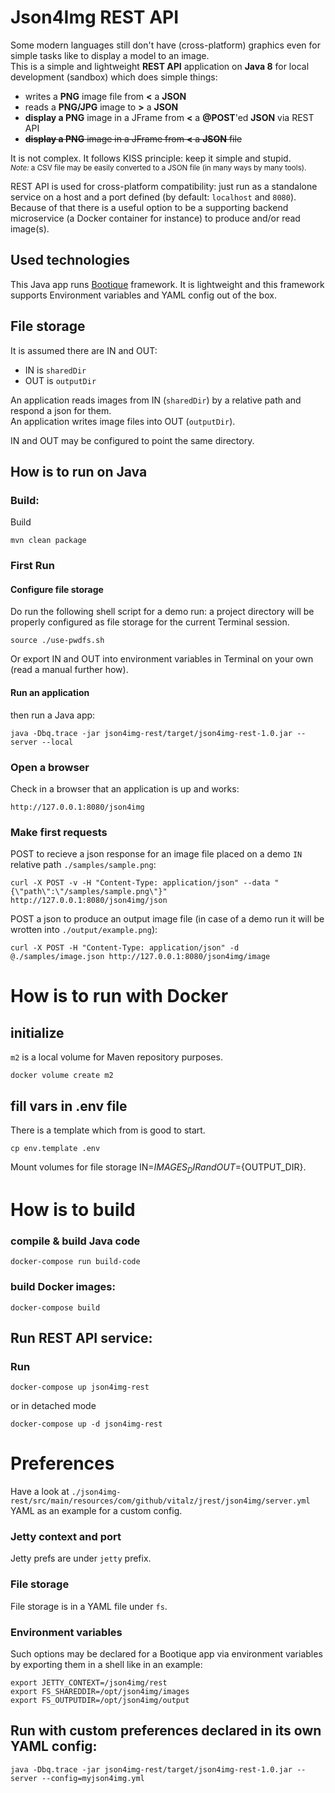 # Json4Img REST API
Some modern languages still don't have (cross-platform) graphics even for simple tasks like to display a model to an image.   
This is a simple and lightweight **REST API** application on **Java 8** for local development (sandbox) which does simple things:
* writes a **PNG** image file from **<** a **JSON**
* reads a **PNG/JPG** image to **>** a **JSON**
* **display a PNG** image in a JFrame from **<** a **@POST**'ed **JSON** via REST API
* <s>**display a PNG** image in a JFrame from **<** a **JSON** file</s>

It is not complex. It follows KISS principle: keep it simple and stupid.  
<small>*Note:* a CSV file may be easily converted to a JSON file (in many ways by many tools).</small>

REST API is used for cross-platform compatibility: just run as a standalone service on a host and a port defined (by default: `localhost` and `8080`).  
Because of that there is a useful option to be a supporting backend microservice (a Docker container for instance) to produce and/or read image(s).

## Used technologies
This Java app runs [Bootique](https://bootique.io) framework. It is lightweight and this framework supports Environment variables and YAML config out of the box.

## File storage
It is assumed there are IN and OUT:
* IN is `sharedDir`
* OUT is `outputDir`

An application reads images from IN (`sharedDir`) by a relative path and respond a json for them.  
An application writes image files into OUT (`outputDir`).

IN and OUT may be configured to point the same directory.

## How is to run on Java
### Build:
Build
```shell
mvn clean package
```
### First Run
#### Configure file storage 
Do run the following shell script for a demo run: a project directory will be properly configured as file storage for the current Terminal session.
```shell
source ./use-pwdfs.sh
```
Or export IN and OUT into environment variables in Terminal on your own (read a manual further how).
#### Run an application
then run a Java app:
```shell
java -Dbq.trace -jar json4img-rest/target/json4img-rest-1.0.jar --server --local
```
### Open a browser
Check in a browser that an application is up and works:
```
http://127.0.0.1:8080/json4img
```
### Make first requests
POST to recieve a json response for an image file placed on a demo `IN` relative path `./samples/sample.png`:
```shell
curl -X POST -v -H "Content-Type: application/json" --data "{\"path\":\"/samples/sample.png\"}" http://127.0.0.1:8080/json4img/json
```
POST a json to produce an output image file (in case of a demo run it will be wrotten into `./output/example.png`):
```shell
curl -X POST -H "Content-Type: application/json" -d @./samples/image.json http://127.0.0.1:8080/json4img/image
```

# How is to run with Docker
## initialize
`m2` is a local volume for Maven repository purposes.
```shell
docker volume create m2
```
## fill vars in .env file
There is a template which from is good to start.
```shell
cp env.template .env
```
Mount volumes for file storage IN=${IMAGES_DIR} and OUT=${OUTPUT_DIR}.
# How is to build
### compile & build Java code
```shell
docker-compose run build-code
```
### build Docker images:
```shell
docker-compose build
```

## Run REST API service:

### Run
```shell
docker-compose up json4img-rest
```
or in detached mode
```shell
docker-compose up -d json4img-rest
```
# Preferences
Have a look at `./json4img-rest/src/main/resources/com/github/vitalz/jrest/json4img/server.yml` YAML as an example for a custom config.
### Jetty context and port
Jetty prefs are under `jetty` prefix.
### File storage
File storage is in a YAML file under `fs`.
### Environment variables
Such options may be declared for a Bootique app via environment variables by exporting them in a shell like in an example:
```shell
export JETTY_CONTEXT=/json4img/rest
export FS_SHAREDDIR=/opt/json4img/images
export FS_OUTPUTDIR=/opt/json4img/output
```
## Run with custom preferences declared in its own YAML config:
```shell
java -Dbq.trace -jar json4img-rest/target/json4img-rest-1.0.jar --server --config=myjson4img.yml
```